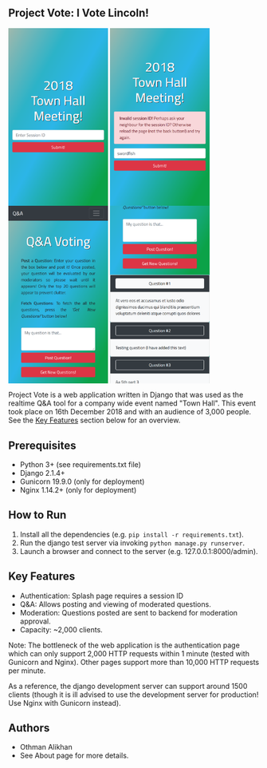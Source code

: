 Project Vote: I Vote Lincoln!
-----------------------------
<p>
  <img align="middle" width=200 src="assets/splash_1.png">
  <img align="middle" width=200 src="assets/splash_2.png">
  <img align="middle" width=200 src="assets/main_1.png">
  <img align="middle" width=200 src="assets/main_2.png">
</p>


Project Vote is a web application written in Django that was used as the 
realtime Q&A tool for a company wide event named "Town Hall". This
event took place on 16th December 2018 and with an audience of 3,000 people.
See the [Key Features](#Key-Features) section below for an overview.


Prerequisites
-------------
- Python 3+ (see requirements.txt file)
- Django 2.1.4+
- Gunicorn 19.9.0 (only for deployment)
- Nginx 1.14.2+ (only for deployment)


How to Run
----------
1. Install all the dependencies (e.g. `pip install -r requirements.txt`).
2. Run the django test server via invoking `python manage.py runserver`.
3. Launch a browser and connect to the server (e.g. 127.0.0.1:8000/admin).


Key Features
------------
- Authentication: Splash page requires a session ID
- Q&A: Allows posting and viewing of moderated questions.
- Moderation: Questions posted are sent to backend for moderation approval.
- Capacity: ~2,000 clients. 

Note: The bottleneck of the web application is the authentication page which 
can only support 2,000 HTTP requests within 1 minute (tested with Gunicorn
and Nginx). Other pages support more than 10,000 HTTP requests per minute.

As a reference, the django development server can support around 1500 clients 
(though it is ill advised to use the development server for production! Use 
Nginx with Gunicorn instead).


Authors
-------
- Othman Alikhan
- See About page for more details.
